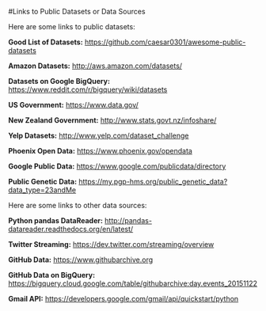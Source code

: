 #Links to Public Datasets or Data Sources

Here are some links to public datasets:

**Good List of Datasets:** https://github.com/caesar0301/awesome-public-datasets

**Amazon Datasets:** http://aws.amazon.com/datasets/

**Datasets on Google BigQuery:** https://www.reddit.com/r/bigquery/wiki/datasets

**US Government:** https://www.data.gov/

**New Zealand Government:** http://www.stats.govt.nz/infoshare/

**Yelp Datasets:** http://www.yelp.com/dataset_challenge

**Phoenix Open Data:** https://www.phoenix.gov/opendata

**Google Public Data:** https://www.google.com/publicdata/directory

**Public Genetic Data:** https://my.pgp-hms.org/public_genetic_data?data_type=23andMe

Here are some links to other data sources:

**Python pandas DataReader:** http://pandas-datareader.readthedocs.org/en/latest/

**Twitter Streaming:** https://dev.twitter.com/streaming/overview

**GitHub Data:** https://www.githubarchive.org

**GitHub Data on BigQuery:** https://bigquery.cloud.google.com/table/githubarchive:day.events_20151122

**Gmail API:** https://developers.google.com/gmail/api/quickstart/python
